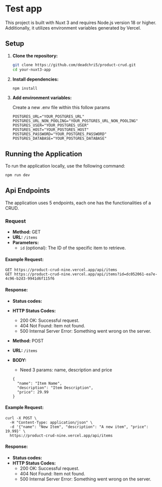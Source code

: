 # Test app

This project is built with Nuxt 3 and requires Node.js version 18 or higher. Additionally, it utilizes environment variables generated by Vercel.

## Setup

1. **Clone the repository:**

    ```bash
    git clone https://github.com/deadchri5/product-crud.git
    cd your-nuxt3-app
    ```

2. **Install dependencies:**

    ```bash
    npm install
    ```

3. **Add environment variables:**

    Create a new .env file within this follow params
    
    ```env
    POSTGRES_URL="YOUR_POSTGRES_URL"
    POSTGRES_URL_NON_POOLING="YOUR_POSTGRES_URL_NON_POOLING"
    POSTGRES_USER="YOUR_POSTGRES_USER"
    POSTGRES_HOST="YOUR_POSTGRES_HOST"
    POSTGRES_PASSWORD="YOUR_POSTGRES_PASSWORD"
    POSTGRES_DATABASE="YOUR_POSTGRES_DATABASE"
    ```

## Running the Application

To run the application locally, use the following command:

```bash
npm run dev
```

## Api Endpoints

The application uses 5 endpoints, each one has the functionalities of a CRUD.

### Request

- **Method:** GET
- **URL:** `/items`
- **Parameters:**
  - `id` (optional): The ID of the specific item to retrieve.

#### Example Request:

```http
GET https://product-crud-nine.vercel.app/api/items
GET https://product-crud-nine.vercel.app/api/items?id=dc052061-ea7e-4c96-b2d3-9941d6f115f6
```

#### Response:
- **Status codes:**
- **HTTP Status Codes:**
  - 200 OK: Successful request.
  - 404 Not Found: Item not found.
  - 500 Internal Server Error: Something went wrong on the server.

- **Method:** POST
- **URL:** `/items`
- **BODY:**
  - Need 3 params: name, description and price
  ```
  {
    "name": "Item Name",
    "description": "Item Description",
    "price": 29.99
  }
  ```

#### Example Request:

```http
curl -X POST \
  -H "Content-Type: application/json" \
  -d '{"name": "New Item", "description": "A new item", "price": 19.99}' \
  https://product-crud-nine.vercel.app/api/items
```

#### Response:
- **Status codes:**
- **HTTP Status Codes:**
  - 200 OK: Successful request.
  - 404 Not Found: Item not found.
  - 500 Internal Server Error: Something went wrong on the server.